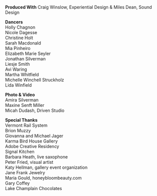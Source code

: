 **Produced With** 
Craig Winslow, Experiential Design & Miles Dean, Sound Design

**Dancers**  
Holly Chagnon  
Nicole Dagesse  
Christine Holt  
Sarah Macdonald  
Mia Pinheiro  
Elizabeth Marie Seyler  
Jonathan Silverman  
Liesje Smith  
Avi Waring  
Martha Whitfield  
Michelle Winchell Struckholz  
Lida Winfield

**Photo & Video**  
Amira Silverman  
Maxine Senft Miller  
Micah Dudash, Driven Studio

**Special Thanks**  
Vermont Rail System  
Brion Muzzy  
Giovanna and Michael Jager  
Karma Bird House Gallery  
Adobe Creative Residency  
Signal Kitchen  
Barbara Heath, live saxophone  
Peter Fried, visual artist  
Katy Hellman, gallery event organization  
Jane Frank Jewelry  
Maria Gould, honeybloombeauty.com  
Gary Coffey  
Lake Champlain Chocolates
